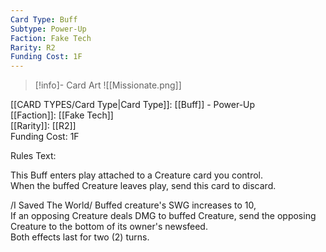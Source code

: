 ```yaml
---
Card Type: Buff
Subtype: Power-Up
Faction: Fake Tech
Rarity: R2
Funding Cost: 1F
---
```

> [!info]- Card Art
> ![[Missionate.png]]

[[CARD TYPES/Card Type|Card Type]]: [[Buff]] - Power-Up  
[[Faction]]: [[Fake Tech]]  
[[Rarity]]: [[R2]]  
Funding Cost: 1F  

Rules Text:  

This Buff enters play attached to a Creature card you control.  
When the buffed Creature leaves play, send this card to discard.  

/I Saved The World/ Buffed creature's SWG increases to 10,  
If an opposing Creature deals DMG to buffed Creature, send the opposing Creature to the bottom of its owner's newsfeed.  
Both effects last for two (2) turns.  